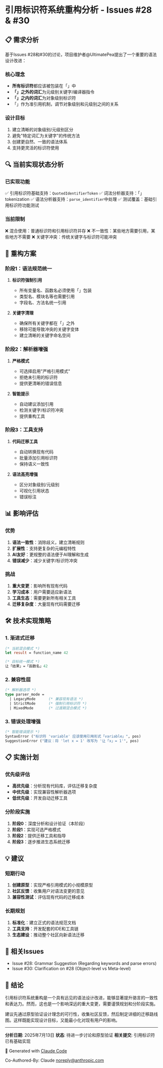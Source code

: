 # 引用标识符系统重构分析 - Issues #28 & #30

## 📋 需求分析

基于Issues #28和#30的讨论，项目维护者@UltimatePea提出了一个重要的语法设计改进：

### 核心理念
- **所有标识符**都应该被包装在「」中
- **「」之外的词汇**为元级别关键字/编译器指令
- **「」之内的词汇**为对象级别标识符
- 「」作为准引用机制，调节对象级别和元级别之间的关系

### 设计目标
1. 建立清晰的对象级别/元级别区分
2. 避免"特定词汇为关键字"的传统方法
3. 创建更自然、一致的语法体系
4. 支持更灵活的标识符使用

## 🔍 当前实现状态分析

### 已实现功能
✅ 引用标识符基础支持：`QuotedIdentifierToken`
✅ 词法分析器支持：「」tokenization
✅ 语法分析器支持：`parse_identifier`中处理
✅ 测试覆盖：基础引用标识符功能测试

### 当前限制
❌ 混合使用：普通标识符和引用标识符并存
❌ 不一致性：某些地方需要引用，某些地方不需要
❌ 关键字冲突：传统关键字与标识符可能冲突

## 🎯 重构方案

### 阶段1：语法规范统一
1. **标识符强制引用**
   - 所有变量名、函数名必须使用「」包装
   - 类型名、模块名等也需要引用
   - 字段名、方法名统一引用

2. **关键字清理**
   - 确保所有关键字都在「」之外
   - 移除可能导致冲突的关键字变体
   - 建立清晰的关键字命名空间

### 阶段2：解析器增强
1. **严格模式**
   - 可选择启用"严格引用模式"
   - 拒绝未引用的标识符
   - 提供更清晰的错误信息

2. **智能提示**
   - 自动建议添加引用
   - 检测关键字/标识符冲突
   - 提供重构工具

### 阶段3：工具支持
1. **代码迁移工具**
   - 自动转换现有代码
   - 批量添加引用标识符
   - 保持语义一致性

2. **语法高亮增强**
   - 区分对象级别/元级别
   - 可视化引用状态
   - 错误标注

## 📊 影响评估

### 优势
1. **语法一致性**：消除歧义，建立清晰规则
2. **扩展性**：支持更复杂的元编程特性
3. **AI友好**：更规整的语法便于AI理解和生成
4. **错误减少**：减少关键字/标识符冲突

### 挑战
1. **重大变更**：影响所有现有代码
2. **学习成本**：用户需要适应新语法
3. **工具生态**：需要更新所有相关工具
4. **迁移复杂度**：大量现有代码需要迁移

## 🛠 技术实现策略

### 1. 渐进式迁移
```ocaml
(* 当前混合模式 *)
let result = function_name 42

(* 目标统一模式 *)
让「结果」=「函数名」42
```

### 2. 兼容性层
```ocaml
(* 解析器选项 *)
type parser_mode =
  | LegacyMode      (* 兼容现有语法 *)
  | StrictMode      (* 强制引用标识符 *)
  | MixedMode       (* 过渡期混合模式 *)
```

### 3. 错误处理增强
```ocaml
(* 智能错误提示 *)
SyntaxError ("标识符 'variable' 应该使用引用形式「variable」", pos)
SuggestionError ("建议：将 'let x = 1' 改写为 '让「x」= 1'", pos)
```

## 📋 实施计划

### 优先级评估
- **高优先级**：分析现有代码库，评估迁移复杂度
- **中优先级**：实现兼容性解析器选项
- **低优先级**：开发自动迁移工具

### 分阶段实施
1. **阶段0**：深度分析和设计验证（本阶段）
2. **阶段1**：实现可选严格模式
3. **阶段2**：提供迁移工具和指导
4. **阶段3**：逐步推进生态系统迁移

## 💡 建议

### 短期行动
1. **创建原型**：实现严格引用模式的小规模原型
2. **社区反馈**：收集用户对语法变更的意见
3. **兼容性测试**：评估现有代码的迁移成本

### 长期规划
1. **标准化**：建立正式的语法规范文档
2. **工具支持**：开发配套的IDE和工具链
3. **生态建设**：推动整个社区向新语法迁移

## 🔗 相关Issues
- Issue #28: Grammar Suggestion (Regarding keywords and parse errors)
- Issue #30: Clarification on #28 (Object-level vs Meta-level)

## 📝 结论

引用标识符系统重构是一个具有远见的语法设计改进，能够显著提升骆言的一致性和表达力。然而，这也是一个影响深远的重大变更，需要谨慎规划和分阶段实施。

建议先通过原型验证设计理念的可行性，收集社区反馈，然后制定详细的迁移路线图。这样既能实现设计目标，又能最小化对现有用户的影响。

---

**分析日期**: 2025年7月13日
**状态**: 待进一步讨论和原型验证
**相关提交**: 引用标识符已有基础实现

🤖 Generated with [Claude Code](https://claude.ai/code)

Co-Authored-By: Claude <noreply@anthropic.com>